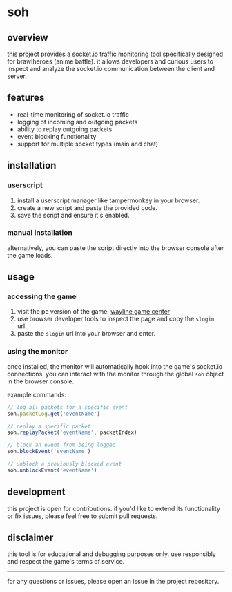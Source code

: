 # soh

## overview

this project provides a socket.io traffic monitoring tool specifically designed for brawlheroes (anime battle). it allows developers and curious users to inspect and analyze the socket.io communication between the client and server.

## features

- real-time monitoring of socket.io traffic
- logging of incoming and outgoing packets
- ability to replay outgoing packets
- event blocking functionality
- support for multiple socket types (main and chat)

## installation

### userscript

1. install a userscript manager like tampermonkey in your browser.
2. create a new script and paste the provided code.
3. save the script and ensure it's enabled.

### manual installation

alternatively, you can paste the script directly into the browser console after the game loads.

## usage

### accessing the game

1. visit the pc version of the game: [wayline game center](https://wayline.game/gameCenter/enjoy?token=zzk4puUOWCH13TXOOb6AuArwvucM++SDGAyizTWWsFypC0Woig2kXz9HVH1zig8eAulLuWVOud86+EudHyYqXwiW41BmJZCKWCF4WRguIzs=)
2. use browser developer tools to inspect the page and copy the `slogin` url.
3. paste the `slogin` url into your browser and enter.

### using the monitor

once installed, the monitor will automatically hook into the game's socket.io connections. you can interact with the monitor through the global `soh` object in the browser console.

example commands:

```javascript
// log all packets for a specific event
soh.packetLog.get('eventName')

// replay a specific packet
soh.replayPacket('eventName', packetIndex)

// block an event from being logged
soh.blockEvent('eventName')

// unblock a previously blocked event
soh.unblockEvent('eventName')
```

## development

this project is open for contributions. if you'd like to extend its functionality or fix issues, please feel free to submit pull requests.

## disclaimer

this tool is for educational and debugging purposes only. use responsibly and respect the game's terms of service.


---

for any questions or issues, please open an issue in the project repository.
